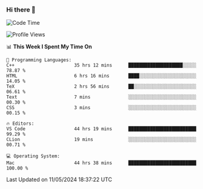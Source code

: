 ### Hi there 👋

<!--START_SECTION:waka-->
![Code Time](http://img.shields.io/badge/Code%20Time-574%20hrs%2035%20mins-blue)

![Profile Views](http://img.shields.io/badge/Profile%20Views-0-blue)

📊 **This Week I Spent My Time On** 

```text
💬 Programming Languages: 
C++                      35 hrs 12 mins      ████████████████████░░░░░   78.87 % 
HTML                     6 hrs 16 mins       ████░░░░░░░░░░░░░░░░░░░░░   14.05 % 
TeX                      2 hrs 56 mins       ██░░░░░░░░░░░░░░░░░░░░░░░   06.61 % 
Text                     7 mins              ░░░░░░░░░░░░░░░░░░░░░░░░░   00.30 % 
CSS                      3 mins              ░░░░░░░░░░░░░░░░░░░░░░░░░   00.15 % 

🔥 Editors: 
VS Code                  44 hrs 19 mins      █████████████████████████   99.29 % 
CLion                    19 mins             ░░░░░░░░░░░░░░░░░░░░░░░░░   00.71 % 

💻 Operating System: 
Mac                      44 hrs 38 mins      █████████████████████████   100.00 % 
```


 Last Updated on 11/05/2024 18:37:22 UTC
<!--END_SECTION:waka-->

<!--
**JackeyHua-SJTU/JackeyHua-SJTU** is a ✨ _special_ ✨ repository because its `README.md` (this file) appears on your GitHub profile.

Here are some ideas to get you started:

- 🔭 I’m currently working on ...
- 🌱 I’m currently learning ...
- 👯 I’m looking to collaborate on ...
- 🤔 I’m looking for help with ...
- 💬 Ask me about ...
- 📫 How to reach me: ...
- 😄 Pronouns: ...
- ⚡ Fun fact: ...
-->
